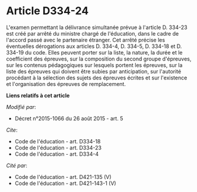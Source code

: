 # Article D334-24

L'examen permettant la délivrance simultanée prévue à l'article D. 334-23 est créé par arrêté du ministre chargé de
l'éducation, dans le cadre de l'accord passé avec le partenaire étranger. Cet arrêté précise les éventuelles dérogations aux
articles D. 334-4, D. 334-5, 
D. 334-18 et D. 334-19 du code. Elles peuvent porter sur la liste, la nature, la durée et le coefficient des épreuves, sur la
composition du second groupe d'épreuves, sur les contenus pédagogiques sur lesquels portent les épreuves, sur la liste des
épreuves qui doivent être subies par anticipation, sur l'autorité procédant à la sélection des sujets des épreuves écrites et
sur l'existence et l'organisation    des épreuves de remplacement.

**Liens relatifs à cet article**

_Modifié par_:

  - Décret n°2015-1066 du 26 août 2015 - art. 5

_Cite_:

  - Code de l'éducation - art. D334-18
  - Code de l'éducation - art. D334-23
  - Code de l'éducation - art. D334-4

_Cité par_:

  - Code de l'éducation - art. D421-135 (V)
  - Code de l'éducation - art. D421-143-1 (V)
